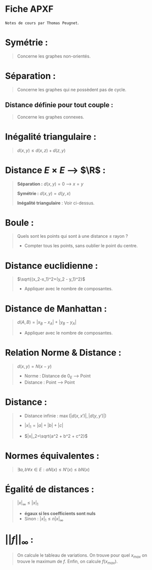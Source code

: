 # Fiche APXF

`Notes de cours par Thomas Peugnet`.

# Symétrie :

> Concerne les graphes non-orientés.

# Séparation : 

> Concerne les graphes qui ne possèdent pas de cycle.

## Distance définie pour tout couple : 

> Concerne les graphes connexes.

# Inégalité triangulaire :

> $d(x,y) \leq d(x,z) + d(z,y)$

# Distance $E \times E$ –> $\R$ :

> **Séparation :** $d(x,y)=0$ –> $x = y$
>
> **Symétrie :** $d(x,y) = d(y,x)$
>
> **Inégalité triangulaire** : Voir ci-dessus.

# Boule :

> Quels sont les points qui sont à une distance $\leq$ rayon ?
>
> - Compter tous les points, sans oublier le point du centre.

# Distance euclidienne :

> $\sqrt{(x_2-x_1)^2+(y_2 - y_1)^2}$
>
> - Appliquer avec le nombre de composantes.

# Distance de Manhattan :

> $d(A,B)=|x_B - x_A| + |y_B - y_A|$
>
> - Appliquer avec le nombre de composantes.

# Relation Norme & Distance :

> $d(x,y)=N(x-y)$
>
> - Norme : Distance de $0_E$ –> Point
> - Distance : Point –> Point

# Distance  :

> - Distance infinie : $\max(|d(x,x')|, |d(y,y')|)$
>
> - $|x|_1 = |a| + |b| + |c|$
> - $|x|_2=\sqrt{a^2 + b^2 + c^2}$

# Normes équivalentes :

> $\exists a,b \forall x \in E : aN(x) \leq N'(x) \leq bN(x)$

# Égalité de distances :

> $|x|_\infty \leq |x|_1$
>
> - **égaux si les coefficients sont nuls**
> - Sinon : $|x|_1 \leq n|x|_\infty$

# $||f||_\infty$ :

> On calcule le tableau de variations. On trouve pour quel $x_{max}$ on trouve le maximum de $f$. Enfin, on calcule $f(x_{max})$.